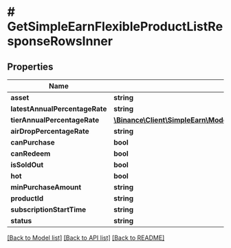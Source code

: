 # # GetSimpleEarnFlexibleProductListResponseRowsInner

## Properties

Name | Type | Description | Notes
------------ | ------------- | ------------- | -------------
**asset** | **string** |  | [optional]
**latestAnnualPercentageRate** | **string** |  | [optional]
**tierAnnualPercentageRate** | [**\Binance\Client\SimpleEarn\Model\GetFlexibleProductPositionResponseRowsInnerTierAnnualPercentageRate**](GetFlexibleProductPositionResponseRowsInnerTierAnnualPercentageRate.md) |  | [optional]
**airDropPercentageRate** | **string** |  | [optional]
**canPurchase** | **bool** |  | [optional]
**canRedeem** | **bool** |  | [optional]
**isSoldOut** | **bool** |  | [optional]
**hot** | **bool** |  | [optional]
**minPurchaseAmount** | **string** |  | [optional]
**productId** | **string** |  | [optional]
**subscriptionStartTime** | **string** |  | [optional]
**status** | **string** |  | [optional]

[[Back to Model list]](../../README.md#models) [[Back to API list]](../../README.md#endpoints) [[Back to README]](../../README.md)
